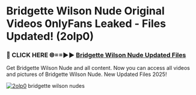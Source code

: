 # Bridgette Wilson Nude Original Videos 0nlyFans Leaked - Files Updated! (2olp0)

<h3>🔴 CLICK HERE 🌐==►► <a href="https://tinyurl.com/4mcuefdz" rel="nofollow">Bridgette Wilson Nude Updated Files</a></h3>

Get Bridgette Wilson Nude and all content. Now you can access all videos and pictures of Bridgette Wilson Nude. New Updated Files 2025!

[![2olp0](https://i.imgur.com/StAQSOY.gif)](https://tinyurl.com/4mcuefdz)
bridgette wilson nudes